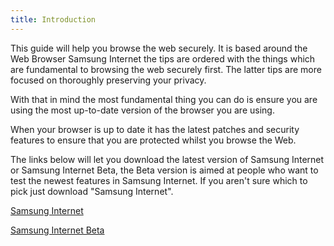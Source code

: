 ```yaml
---
title: Introduction
---
```


This guide will help you browse the web securely. It is based around
the Web Browser Samsung Internet the tips are ordered with the things which
are fundamental to browsing the web securely first. The latter tips are more
focused on thoroughly preserving your privacy.

With that in mind the most fundamental thing you can do is ensure you are using
the most up-to-date version of the browser you are using.

When your browser is up to date it has the latest patches and security features to ensure that you are protected whilst you browse the Web.

The links below will let you download the latest version of Samsung Internet or Samsung Internet Beta, the Beta version is aimed at people who want to test the newest features in Samsung Internet. If you aren't sure which to pick just download "Samsung Internet".

[Samsung Internet](https://galaxy.store/internet)

[Samsung Internet Beta](https://galaxy.store/internetbeta)
